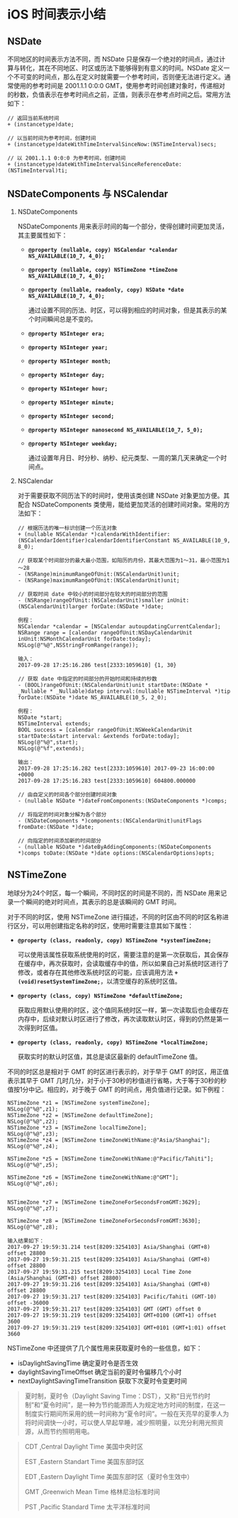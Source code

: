 # iOS 时间表示小结
## NSDate
不同地区的时间表示方法不同，而 NSDate 只是保存一个绝对的时间点，通过计算与转化，其在不同地区、时区或历法下能够得到有意义的时间。NSDate 定义一个不可变的时间点，那么在定义时就需要一个参考时间，否则便无法进行定义。通常使用的参考时间是 2001.1.1 0:0:0 GMT，使用参考时间创建对象时，传递相对的秒数，负值表示在参考时间点之前，正值，则表示在参考点时间之后。常用方法如下：

```
// 返回当前系统时间
+ (instancetype)date;

// 以当前时间为参考时间，创建时间
+ (instancetype)dateWithTimeIntervalSinceNow:(NSTimeInterval)secs;

// 以 2001.1.1 0:0:0 为参考时间，创建时间
+ (instancetype)dateWithTimeIntervalSinceReferenceDate:(NSTimeInterval)ti;
```

## NSDateComponents 与 NSCalendar
1. NSDateComponents

	NSDateComponents 用来表示时间的每一个部分，使得创建时间更加灵活，其主要属性如下：
	
	* **`@property (nullable, copy) NSCalendar *calendar NS_AVAILABLE(10_7, 4_0);`**
	* **`@property (nullable, copy) NSTimeZone *timeZone NS_AVAILABLE(10_7, 4_0);`**
	* **`@property (nullable, readonly, copy) NSDate *date NS_AVAILABLE(10_7, 4_0);`**
	
		通过设置不同的历法、时区，可以得到相应的时间对象，但是其表示的某个时间瞬间总是不变的。
	
	* **`@property NSInteger era;`**
	* **`@property NSInteger year;`**
	* **`@property NSInteger month;`**
	* **`@property NSInteger day;`**
	* **`@property NSInteger hour;`**
	* **`@property NSInteger minute;`**
	* **`@property NSInteger second;`**
	* **`@property NSInteger nanosecond NS_AVAILABLE(10_7, 5_0);`**
	* **`@property NSInteger weekday;`**
	
		通过设置年月日、时分秒、纳秒、纪元类型、一周的第几天来确定一个时间点。

2. NSCalendar

	对于需要获取不同历法下的时间时，使用该类创建 NSDate 对象更加方便。其配合 NSDateComponents 类使用，能给更加灵活的创建时间对象。常用的方法如下：
	
	```
	// 根据历法的唯一标识创建一个历法对象
	+ (nullable NSCalendar *)calendarWithIdentifier:(NSCalendarIdentifier)calendarIdentifierConstant NS_AVAILABLE(10_9, 8_0);
	```
	```
	// 获取某个时间部分的最大最小范围，如阳历的月份，其最大范围为1～31，最小范围为1～28
	- (NSRange)minimumRangeOfUnit:(NSCalendarUnit)unit;
	- (NSRange)maximumRangeOfUnit:(NSCalendarUnit)unit;
	```
	```
	// 获取时间 date 中较小的时间部分在较大的时间部分的范围
	- (NSRange)rangeOfUnit:(NSCalendarUnit)smaller inUnit:(NSCalendarUnit)larger forDate:(NSDate *)date;
	
	例程：
	NSCalendar *calendar = [NSCalendar autoupdatingCurrentCalendar];   
	NSRange range = [calendar rangeOfUnit:NSDayCalendarUnit inUnit:NSMonthCalendarUnit forDate:today];
	NSLog(@"%@",NSStringFromRange(range));
	
	输入：
	2017-09-28 17:25:16.286 test[2333:1059610] {1, 30}
	```
	```
	// 获取 date 中指定的时间部分的开始时间和持续的秒数
	- (BOOL)rangeOfUnit:(NSCalendarUnit)unit startDate:(NSDate * _Nullable * _Nullable)datep interval:(nullable NSTimeInterval *)tip forDate:(NSDate *)date NS_AVAILABLE(10_5, 2_0);
	
	例程：
	NSDate *start;
	NSTimeInterval extends;
	BOOL success = [calendar rangeOfUnit:NSWeekCalendarUnit startDate:&start interval: &extends forDate:today];
	NSLog(@"%@",start);
	NSLog(@"%f",extends);
	
	输出：
	2017-09-28 17:25:16.282 test[2333:1059610] 2017-09-23 16:00:00 +0000
	2017-09-28 17:25:16.283 test[2333:1059610] 604800.000000
	```
	
	```
	// 由自定义的时间各个部分创建时间对象
	- (nullable NSDate *)dateFromComponents:(NSDateComponents *)comps;
	
	// 将指定的时间对象分解为各个部分
	- (NSDateComponents *)components:(NSCalendarUnit)unitFlags fromDate:(NSDate *)date;
	
	// 向指定的时间添加新的时间部分
	- (nullable NSDate *)dateByAddingComponents:(NSDateComponents *)comps toDate:(NSDate *)date options:(NSCalendarOptions)opts;
	```

## NSTimeZone
地球分为24个时区，每一个瞬间，不同时区的时间是不同的，而 NSDate 用来记录一个瞬间的绝对时间点，其表示的总是该瞬间的 GMT 时间。

对于不同的时区，使用 NSTimeZone 进行描述，不同的时区由不同的时区名称进行区分，可以用创建指定名称的时区，使用时需要注意其如下属性：

* **`@property (class, readonly, copy) NSTimeZone *systemTimeZone;`**

	可以使用该属性获取系统使用的时区，需要注意的是第一次获取后，其会保存在缓存中，再次获取时，会读取缓存中的值，所以如果自己对系统时区进行了修改，或者存在其他修改系统时区的可能，应该调用方法 **`+ (void)resetSystemTimeZone;`**，以清空缓存的系统时区值。

* **`@property (class, copy) NSTimeZone *defaultTimeZone;`**

	获取应用默认使用的时区，这个值同系统时区一样，第一次读取后也会缓存在内存中，后续对默认时区进行了修改，再次读取默认时区，得到的仍然是第一次得到时区值。

* **`@property (class, readonly, copy) NSTimeZone *localTimeZone;`**

	获取实时的默认时区值，其总是读区最新的 defaultTimeZone 值。

不同的时区总是相对于 GMT 的时区进行表示的，对于早于 GMT 的时区，用正值表示其早于 GMT 几时几分，对于小于30秒的秒值进行省略，大于等于30秒的秒值按1分中记。相应的，对于晚于 GMT 的时间点，用负值进行记录。如下例程：

```
NSTimeZone *z1 = [NSTimeZone systemTimeZone];
NSLog(@"%@",z1);
NSTimeZone *z2 = [NSTimeZone defaultTimeZone];
NSLog(@"%@",z2);
NSTimeZone *z3 = [NSTimeZone localTimeZone];
NSLog(@"%@",z3);
NSTimeZone *z4 = [NSTimeZone timeZoneWithName:@"Asia/Shanghai"];
NSLog(@"%@",z4);
    
NSTimeZone *z5 = [NSTimeZone timeZoneWithName:@"Pacific/Tahiti"];
NSLog(@"%@",z5);
    
NSTimeZone *z6 = [NSTimeZone timeZoneWithName:@"GMT"];
NSLog(@"%@",z6);
    
    
NSTimeZone *z7 = [NSTimeZone timeZoneForSecondsFromGMT:3629];
NSLog(@"%@",z7);
    
NSTimeZone *z8 = [NSTimeZone timeZoneForSecondsFromGMT:3630];
NSLog(@"%@",z8);

输入结果如下：
2017-09-27 19:59:31.214 test[8209:3254103] Asia/Shanghai (GMT+8) offset 28800
2017-09-27 19:59:31.215 test[8209:3254103] Asia/Shanghai (GMT+8) offset 28800
2017-09-27 19:59:31.215 test[8209:3254103] Local Time Zone (Asia/Shanghai (GMT+8) offset 28800)
2017-09-27 19:59:31.216 test[8209:3254103] Asia/Shanghai (GMT+8) offset 28800
2017-09-27 19:59:31.217 test[8209:3254103] Pacific/Tahiti (GMT-10) offset -36000
2017-09-27 19:59:31.217 test[8209:3254103] GMT (GMT) offset 0
2017-09-27 19:59:31.219 test[8209:3254103] GMT+0100 (GMT+1) offset 3600
2017-09-27 19:59:31.219 test[8209:3254103] GMT+0101 (GMT+1:01) offset 3660

```
NSTimeZone 中还提供了几个属性用来获取夏时令的一些信息，如下：

* isDaylightSavingTime 确定夏时令是否生效
* daylightSavingTimeOffset 确定当前的夏时令偏移几个小时
* nextDaylightSavingTimeTransition 获取下次夏时令变更时间

> 夏时制，夏时令（Daylight Saving Time：DST），又称“日光节约时制”和“夏令时间”，是一种为节约能源而人为规定地方时间的制度，在这一制度实行期间所采用的统一时间称为“夏令时间”。一般在天亮早的夏季人为将时间调快一小时，可以使人早起早睡，减少照明量，以充分利用光照资源，从而节约照明用电。

> CDT ,Central Daylight Time 美国中央时区
> 
> EST ,Eastern Standart Time 美国东部时区
> 
> EDT ,Eastern Daylight Time 美国东部时区（夏时令生效中）
> 
> GMT ,Greenwich Mean Time 格林尼治标准时间
> 
> PST ,Pacific Standard Time 太平洋标准时间

